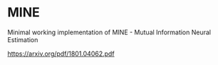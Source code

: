 # MINE
Minimal working implementation of MINE - Mutual Information Neural Estimation

https://arxiv.org/pdf/1801.04062.pdf
